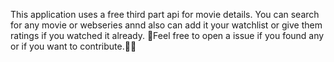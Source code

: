 This application uses a free third part api for movie details. 
You can search for any movie or webseries annd also can add it your watchlist or give them ratings if you watched it already.
🙏Feel free to open a issue if you found any or if you want to contribute.🚀🚀
